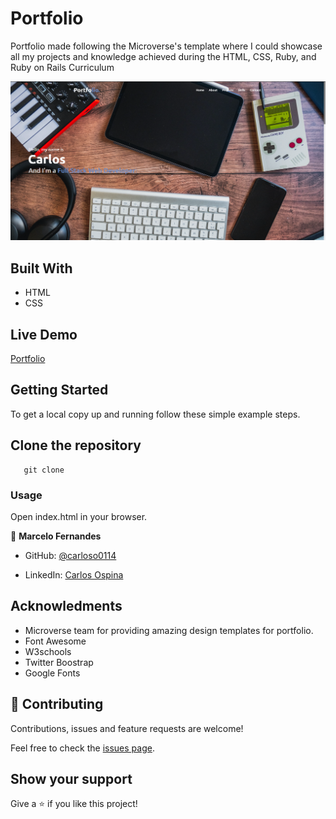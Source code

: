 # Portfolio

Portfolio made following the Microverse's template where I could showcase all my projects and knowledge achieved during the HTML, CSS, Ruby, and Ruby on Rails Curriculum

![screenshot](./assets/images/screenshot.png)

## Built With

- HTML
- CSS

## Live Demo

[Portfolio]()


## Getting Started

To get a local copy up and running follow these simple example steps.

## Clone the repository

```
   git clone 
```

### Usage

Open index.html in your browser.

👤 **Marcelo Fernandes**

- GitHub: [@carloso0114](https://github.com/carloso0114)

- LinkedIn: [Carlos Ospina](https://www.linkedin.com/in/carlosospina/)

## Acknowledments

- Microverse team for providing amazing design templates for portfolio.
- Font Awesome
- W3schools
- Twitter Boostrap
- Google Fonts

## 🤝 Contributing

Contributions, issues and feature requests are welcome!

Feel free to check the [issues page]().

## Show your support

Give a ⭐️ if you like this project!
